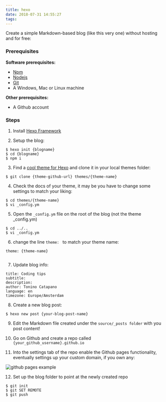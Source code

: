 ```yaml
---
title: hexo
date: 2018-07-31 14:55:27
tags:
---
```


Create a simple Markdown-based blog (like this very one) without hosting and for free:

### Prerequisites

**Software prerequisites:**
- [Npm](https://www.npmjs.com/get-npm)
- [Nodejs](https://nodejs.org/en/download/)
- [Git](https://git-scm.com/book/en/v2/Getting-Started-Installing-Git)
- A Windows, Mac or Linux machine
<!-- more -->

**Other prerequisites:**
- A Github account


### Steps

1) Install [Hexo Framework](https://hexo.io/docs/index.html#Install-Git)


2) Setup the blog:

```
$ hexo init {blogname}
$ cd {blogname}
$ npm i
 ```
 
3) Find a [cool theme for Hexo](https://hexo.io/themes/) and clone it in your local themes folder:

```  
$ git clone {theme-github-url} themes/{theme-name}  

```

4) Check the docs of your theme, it may be you have to change some settings to match your liking:

``` 
$ cd themes/{theme-name}
$ vi _config.ym
```

5) Open the `_config.ym` file on the root of the blog (not the theme _config.ym)


``` 
$ cd ../..
$ vi _config.ym
```

6) change the line `theme: ` to match your theme name:

```
theme: {theme-name}


```

7) Update blog info:

``` 
title: Coding tips 
subtitle:
description:
author: Tonino Catapano
language: en
timezone: Europe/Amsterdam

```

8) Create a new blog post:

```
$ hexo new post {your-blog-post-name}

```

9) Edit the Markdown file created under the `source/_posts folder` with you post content!  
  
  
10) Go on Github and create a repo called `{your_github_username}.github.io`


11) Into the settings tab of the repo enable the Github pages functionality, eventually 
    settings up your custom domain, if you own any:


![github pages example](./github_pages.png "screenshot")


12) Set up the blog folder to point at the newly created repo
```
$ git init
$ git SET REMOTE
$ git push

```